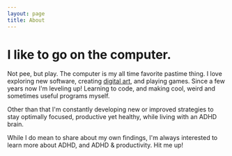 ```yaml
---
layout: page
title: About
---
```

# I like to go on the computer.
Not pee, but play. The computer is my all time favorite pastime thing. I love exploring new software, creating  [digital art](https://www.artstation.com/kompjoeterjonk), and playing games. Since a few years now I'm leveling up! Learning to code, and making cool, weird and sometimes useful programs myself.

Other than that I'm constantly developing new or improved strategies to stay optimally focused, productive yet healthy, while living with an ADHD brain. 

While I do mean to share about my own findings, I'm always interested to learn more about ADHD, and ADHD & productivity. Hit me up!